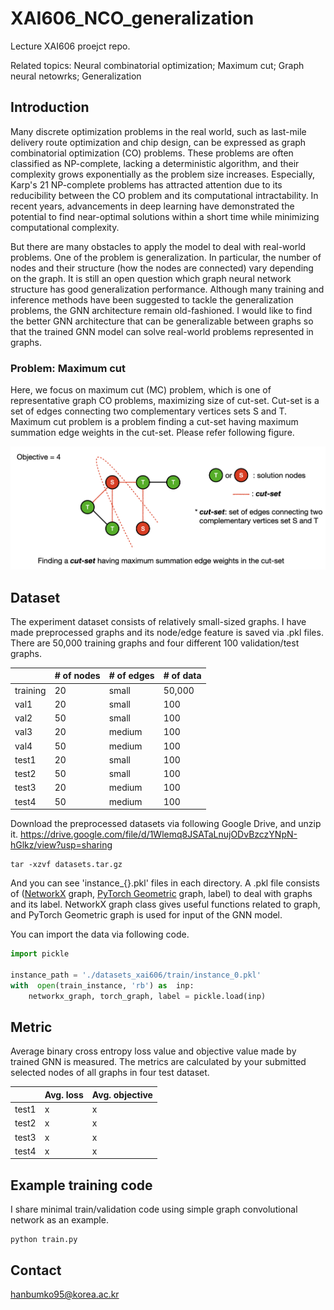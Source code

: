 
# XAI606_NCO_generalization

Lecture XAI606 proejct repo.

Related topics: Neural combinatorial optimization; Maximum cut; Graph neural netowrks; Generalization

## Introduction

Many discrete optimization problems in the real world, such as last-mile delivery route optimization and chip design, can be expressed as graph combinatorial optimization (CO) problems. These problems are often classified as NP-complete, lacking a deterministic algorithm, and their complexity grows exponentially as the problem size increases. Especially, Karp's 21 NP-complete problems has attracted attention due to its reducibility between the CO problem and its computational intractability. In recent years, advancements in deep learning have demonstrated the potential to find near-optimal solutions within a short time while minimizing computational complexity.

But there are many obstacles to apply the model to deal with real-world problems. One of the problem is generalization. In particular, the number of nodes and their structure (how the nodes are connected) vary depending on the graph. It is still an open question which graph neural network structure has good generalization performance. Although many training and inference methods have been suggested to tackle the generalization problems, the GNN architecture remain old-fashioned. I would like to find the better GNN architecture that can be generalizable between graphs so that the trained GNN model can solve real-world problems represented in graphs.


### Problem: Maximum cut
Here, we focus on maximum cut (MC) problem, which is one of representative graph CO problems, maximizing size of cut-set. Cut-set is a set of edges connecting two complementary vertices sets S and T. Maximum cut problem is a problem finding a cut-set having maximum summation edge weights in the cut-set. Please refer following figure.

![maximum_cut](https://github.com/HanbumKo/XAI606_NCO_generalization/blob/main/images/maximum_cut.png?raw=true)

## Dataset
The experiment dataset consists of relatively small-sized graphs. I have made preprocessed graphs and its node/edge feature is saved via .pkl files. There are 50,000 training graphs and four different 100 validation/test graphs.

|          	| # of nodes 	| # of edges 	| # of data 	|
|----------	|------------	|------------	|-----------	|
| training 	| 20         	| small      	| 50,000    	|
| val1     	| 20         	| small      	| 100       	|
| val2     	| 50         	| small      	| 100       	|
| val3     	| 20         	| medium     	| 100       	|
| val4     	| 50         	| medium     	| 100       	|
| test1    	| 20         	| small      	| 100       	|
| test2    	| 50         	| small      	| 100       	|
| test3    	| 20         	| medium     	| 100       	|
| test4    	| 50         	| medium     	| 100       	|

Download the preprocessed datasets via following Google Drive, and unzip it. https://drive.google.com/file/d/1Wlemq8JSATaLnujODvBzczYNpN-hGlkz/view?usp=sharing

    tar -xzvf datasets.tar.gz

And you can see 'instance_{}.pkl' files in each directory. A .pkl file consists of ([NetworkX](https://networkx.org/documentation/stable/index.html) graph, [PyTorch Geometric](https://pytorch-geometric.readthedocs.io/en/latest/index.html) graph, label) to deal with graphs and its label. NetworkX graph class gives useful functions related to graph, and PyTorch Geometric graph is used for input of the GNN model.

You can import the data via following code.
``` python
import pickle

instance_path = './datasets_xai606/train/instance_0.pkl'
with  open(train_instance, 'rb') as  inp:
    networkx_graph, torch_graph, label = pickle.load(inp)
```


## Metric

Average binary cross entropy loss value and objective value made by trained GNN is measured. The metrics are calculated by your submitted selected nodes of all graphs in four test dataset.

|       	| Avg. loss 	| Avg. objective 	|
|-------	|-----------	|----------------	|
| test1 	| x         	| x              	|
| test2 	| x         	| x              	|
| test3 	| x         	| x              	|
| test4 	| x         	| x              	|



## Example training code
I share minimal train/validation code using simple graph convolutional network as an example.

    python train.py


## Contact

hanbumko95@korea.ac.kr
